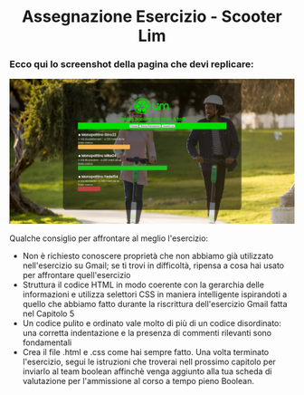 <h1 align="center">Assegnazione Esercizio - Scooter Lim</h1>

<h3>Ecco qui lo screenshot della pagina che devi replicare:</h3>

<div align="center">
    <img src="https://github.com/asaggse/Esercizio-Scooter-Lim/blob/main/CodingChallenge.png">
</div>

Qualche consiglio per affrontare al meglio l'esercizio:
<ul>
    <li>Non è richiesto conoscere proprietà che non abbiamo già utilizzato nell'esercizio su Gmail; se ti trovi in difficoltà, ripensa a cosa hai usato per affrontare quell'esercizio</li>
    <li>Struttura il codice HTML in modo coerente con la gerarchia delle informazioni e utilizza selettori CSS in maniera intelligente ispirandoti a quello che abbiamo fatto durante la riscrittura dell'esercizio Gmail fatta nel Capitolo 5</li>
    <li>Un codice pulito e ordinato vale molto di più di un codice disordinato: una corretta indentazione e la presenza di commenti rilevanti sono fondamentali</li>
    <li>Crea il file .html e .css come hai sempre fatto. Una volta terminato l'esercizio, segui le istruzioni che troverai nell prossimo capitolo per inviarlo al team boolean affinchè venga aggiunto alla tua scheda di valutazione per l'ammissione al corso a tempo pieno Boolean.</li>
